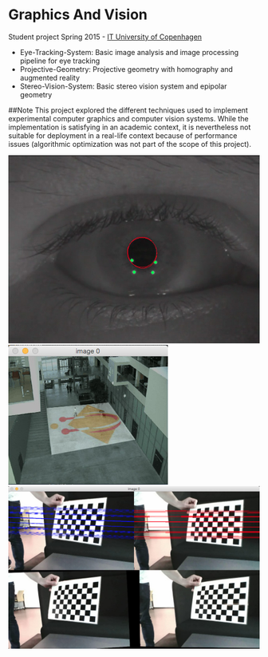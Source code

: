 Graphics And Vision
===================

Student project Spring 2015 - [IT University of Copenhagen](http://www.itu.dk/en)

* Eye-Tracking-System: Basic image analysis and image processing pipeline for eye tracking
* Projective-Geometry: Projective geometry with homography and augmented reality
* Stereo-Vision-System: Basic stereo vision system and epipolar geometry

##Note
This project explored the different techniques used to implement experimental computer graphics and computer vision systems. While the implementation is satisfying in an academic context, it is nevertheless not suitable for deployment in a real-life context because of performance issues (algorithmic optimization was not part of the scope of this project).

<img alt="Eye Tracking" src="Eye-Tracking-System/eye-tracking.jpg"/>
<img alt="Projection" src="Projective-Geometry/projection.jpg"/>
<img alt="Epipolar Lines" src="Stereo-Vision-System/epipolar-lines.jpg"/>




